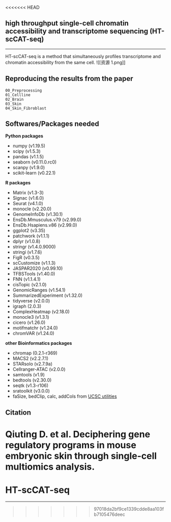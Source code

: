 <<<<<<< HEAD
## high throughput single-cell chromatin accessibility and transcriptome sequencing (HT-scCAT-seq)
---
HT-scCAT-seq is a method that simultaneously profiles transcriptome and chromatin accessibility from the same cell.
![[资源 1.png]]


## Reproducing the results from the paper

```
00_Preprocessing
01_Cellline
02_Brain
03_Skin
04_Skin_Fibroblast
```

## Softwares/Packages needed
**Python packages**
- numpy (v1.19.5)
- scipy (v1.5.3)
- pandas (v1.1.5)
- seaborn (v0.11.0.rc0)
- scanpy (v1.9.0)
- scikit-learn (v0.22.1)

**R packages**
- Matrix (v1.3-3)
- Signac (v1.6.0)
- Seurat (v4.1.0)
- monocle (v2.20.0)
- GenomeInfoDb (v1.30.1)
- EnsDb.Mmusculus.v79 (v2.99.0)
- EnsDb.Hsapiens.v86 (v2.99.0)
- ggplot2 (v3.35)
- patchwork (v1.1.1)
- dplyr (v1.0.8)
- stringr (v1.4.0.9000)
- stringi (v1.7.6)
- FigR (v0.3.5)
- scCustomize (v1.1.3)
- JASPAR2020 (v0.99.10)
- TFBSTools (v1.40.0)
- FNN (v1.1.4.1)
- cisTopic (v2.1.0)
- GenomicRanges (v1.54.1)
- SummarizedExperiment (v1.32.0)
- tidyverse (v2.0.0)
- igraph (2.0.3)
- ComplexHeatmap (v2.18.0)
- monocle3 (v1.3.1)
- cicero (v1.26.0)
- motifmatchr (v1.24.0)
- chromVAR (v1.24.0)

**other Bioinformatics packages**
- chromap (0.2.1-r369)
- MACS2 (v2.2.7.1)
- STARsolo (v2.7.9a)
- Cellranger-ATAC (v2.0.0)
- samtools (v1.9)
- bedtools (v2.30.0)
- seqtk (v1.3-r106)
- sratoolkit (v3.0.0)
- faSize, bedClip, calc, addCols from [UCSC utilities](http://hgdownload.soe.ucsc.edu/admin/exe/)
## Citation
Qiuting D. et al. Deciphering gene regulatory programs in mouse embryonic skin through single-cell multiomics analysis. 
=======
# HT-scCAT-seq
---
>>>>>>> 97018da2bf9ce1339cdde8aa103fb7105476deec
